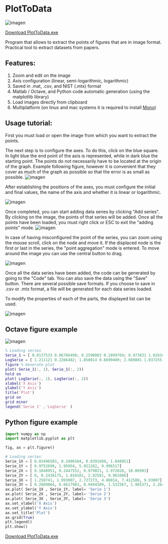 # PlotToData

![imagen](https://user-images.githubusercontent.com/19601324/116791914-da0afe00-aa93-11eb-8ca9-e7ae9465272e.png)

[Download PlotToData.exe](https://github.com/EmilianoJan/PlotToData/releases/)

Program that allows to extract the points of figures that are in image format. Practical tool to extract datasets from papers.

## Features:
1. Zoom and edit on the image
1. Axis configuration (linear, semi-logarithmic, logarithmic)
1. Saved in .mat, .csv, and NIST (.mtx) format
1. Matlab / Octave, and Python code automatic generation (using the matplotlib library)
1. Load images directly from clipboard
1. Multiplatform (on linux and mac systems it is required to install [Mono](https://www.monodevelop.com/download/))


## Usage tutorial:

First you must load or open the image from which you want to extract the points.


The next step is to configure the axes. To do this, click on the blue square. In light blue the end point of the axis is represented, while in dark blue the starting point. The points do not necessarily have to be located at the origin of the graph. Example following figure, however it is convenient that they cover as much of the graph as possible so that the error is as small as possible.
![imagen](https://user-images.githubusercontent.com/19601324/116791301-b2199b80-aa8f-11eb-8caa-07405d004388.png)

After establishing the positions of the axes, you must configure the initial and final values, the name of the axis and whether it is linear or logarithmic.

![imagen](https://user-images.githubusercontent.com/19601324/116791329-dd9c8600-aa8f-11eb-80b4-a4e66849563c.png)

Once completed, you can start adding data series by clicking "Add series". By clicking on the image, the points of that series will be added. Once all the points have been loaded, you must right click or ESC to exit the "adding points" mode.
![imagen](https://user-images.githubusercontent.com/19601324/116791380-3cfa9600-aa90-11eb-8084-93fbe052652f.png)


In case of having misconfigured the point of the series, you can zoom using the mouse scroll, click on the node and move it. If the displaced node is the first or last in the series, the "point aggregation" mode is entered. To move around the image you can use the central button to drag.

![imagen](https://user-images.githubusercontent.com/19601324/116791461-f0638a80-aa90-11eb-8059-4fa9cf519ecf.png)

Once all the data series have been added, the code can be generated by going to the "Code" tab. You can also save the data using the "Save" button. There are several possible save formats. If you choose to save in .csv or .mtx format, a file will be generated for each data series loaded.


To modify the properties of each of the parts, the displayed list can be used.

![imagen](https://user-images.githubusercontent.com/19601324/116791441-be522880-aa90-11eb-9716-d002aeab1579.png)

## Octave figure example 
![imagen](https://user-images.githubusercontent.com/19601324/116791974-51409200-aa94-11eb-9e91-15bfcacd39ff.png)
```matlab
% Loading series
Serie_1 = [ 0.0137533 0.06766498; 0.2598083 0.2899769; 0.973831 1.026347; 2.938465 2.958729; 9.97113 10.01057;]; 
LogSerie = [ 1.211121 0.2266482; 1.858014 0.6699489; 2.669801 1.037255; 4.153849 1.46789; 5.43495 1.721205; 6.677999 1.923857; 7.337576 2.012517; 8.466468 2.189837; 9.138729 2.2405; 9.944224 2.262753;]; 
figure % Generate plot
plot( Serie_1(:, 1), Serie_1(:, 2))
hold on
plot( LogSerie(:, 1), LogSerie(:, 2))
xlabel('X Axis')
ylabel('Y Axis')
title('Plot')
grid on
grid minor
legend('Serie 1' ,'LogSerie' ) 
```

## Python figure example 
```python
import numpy as np
import matplotlib.pyplot as plt

fig, ax = plt.figure()

# Loading series
Serie_1X = [ 0.03496503, 0.3496504, 0.8391609, 1.048951] 
Serie_1Y = [ 0.9752699, 1.95054, 5.921282, 9.996517] 
Serie_2X = [ 0.1048951, 0.2447552, 0.979021, 2.972028, 10.06993] 
Serie_2Y = [ 0, 0.2438175, 1.010101, 2.92581, 9.961686] 
Serie_3X = [ 1.258741, 1.993007, 2.727273, 4.86014, 7.412588, 9.93007] 
Serie_3Y = [ 0.2089864, 0.6617903, 0.9404389, 1.532567, 1.985371, 2.264019] 
ax.plot( Serie_1X , Serie_1Y, label= 'Serie 1')
ax.plot( Serie_2X , Serie_2Y, label= 'Serie 2')
ax.plot( Serie_3X , Serie_3Y, label= 'Serie 3')
ax.set_xlabel('X Axis')
ax.set_ylabel('Y Axis')
ax.set_title('Plot')
ax.grid(True)
plt.legend()
plt.show()

```

[Download PlotToData.exe](https://github.com/EmilianoJan/PlotToData/releases/)



